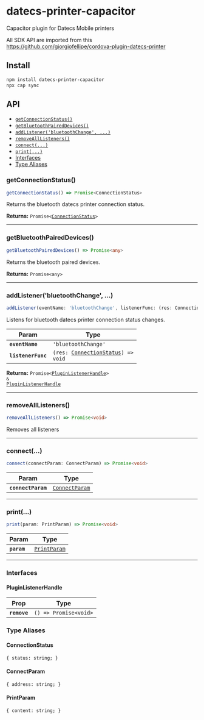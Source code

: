# datecs-printer-capacitor

Capacitor plugin for Datecs Mobile printers

All SDK API are imported from this https://github.com/giorgiofellipe/cordova-plugin-datecs-printer

## Install

```bash
npm install datecs-printer-capacitor
npx cap sync
```

## API

<docgen-index>

* [`getConnectionStatus()`](#getconnectionstatus)
* [`getBluetoothPairedDevices()`](#getbluetoothpaireddevices)
* [`addListener('bluetoothChange', ...)`](#addlistenerbluetoothchange)
* [`removeAllListeners()`](#removealllisteners)
* [`connect(...)`](#connect)
* [`print(...)`](#print)
* [Interfaces](#interfaces)
* [Type Aliases](#type-aliases)

</docgen-index>

<docgen-api>
<!--Update the source file JSDoc comments and rerun docgen to update the docs below-->

### getConnectionStatus()

```typescript
getConnectionStatus() => Promise<ConnectionStatus>
```

Returns the bluetooth datecs printer connection status.

**Returns:** <code>Promise&lt;<a href="#connectionstatus">ConnectionStatus</a>&gt;</code>

--------------------


### getBluetoothPairedDevices()

```typescript
getBluetoothPairedDevices() => Promise<any>
```

Returns the bluetooth paired devices.

**Returns:** <code>Promise&lt;any&gt;</code>

--------------------


### addListener('bluetoothChange', ...)

```typescript
addListener(eventName: 'bluetoothChange', listenerFunc: (res: ConnectionStatus) => void) => Promise<PluginListenerHandle> & PluginListenerHandle
```

Listens for bluetooth datecs printer connection status changes.

| Param              | Type                                                                            |
| ------------------ | ------------------------------------------------------------------------------- |
| **`eventName`**    | <code>'bluetoothChange'</code>                                                  |
| **`listenerFunc`** | <code>(res: <a href="#connectionstatus">ConnectionStatus</a>) =&gt; void</code> |

**Returns:** <code>Promise&lt;<a href="#pluginlistenerhandle">PluginListenerHandle</a>&gt; & <a href="#pluginlistenerhandle">PluginListenerHandle</a></code>

--------------------


### removeAllListeners()

```typescript
removeAllListeners() => Promise<void>
```

Removes all listeners

--------------------


### connect(...)

```typescript
connect(connectParam: ConnectParam) => Promise<void>
```

| Param              | Type                                                  |
| ------------------ | ----------------------------------------------------- |
| **`connectParam`** | <code><a href="#connectparam">ConnectParam</a></code> |

--------------------


### print(...)

```typescript
print(param: PrintParam) => Promise<void>
```

| Param       | Type                                              |
| ----------- | ------------------------------------------------- |
| **`param`** | <code><a href="#printparam">PrintParam</a></code> |

--------------------


### Interfaces


#### PluginListenerHandle

| Prop         | Type                                      |
| ------------ | ----------------------------------------- |
| **`remove`** | <code>() =&gt; Promise&lt;void&gt;</code> |


### Type Aliases


#### ConnectionStatus

<code>{ status: string; }</code>


#### ConnectParam

<code>{ address: string; }</code>


#### PrintParam

<code>{ content: string; }</code>

</docgen-api>
